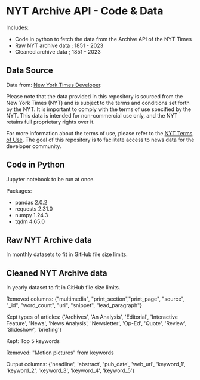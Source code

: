 # NYT Archive API - Code & Data

Includes: 
- Code in python to fetch the data from the Archive API of the NYT Times
- Raw NYT archive data ; 1851 - 2023
- Cleaned archive data ; 1851 - 2023 


## Data Source

Data from: [New York Times Developer](https://developer.nytimes.com/docs/archive-product/1/overview).

Please note that the data provided in this repository is sourced from the New York Times (NYT) and is subject to the terms and conditions set forth by the NYT. It is important to comply with the terms of use specified by the NYT. This data is intended for non-commercial use only, and the NYT retains full proprietary rights over it.

For more information about the terms of use, please refer to the [NYT Terms of Use](https://developer.nytimes.com/terms). The goal of this repository is to facilitate access to news data for the developer community.

## Code in Python

Jupyter notebook to be run at once.

Packages: 
- pandas                    2.0.2
- requests                  2.31.0 
- numpy                     1.24.3 
- tqdm                      4.65.0  

## Raw NYT Archive data

In monthly datasets to fit in GitHub file size limits.

## Cleaned NYT Archive data

In yearly dataset to fit in GitHub file size limits.

Removed columns: 
{"multimedia", "print_section","print_page", "source", "_id", "word_count", "uri", "snippet", "lead_paragraph"}

Kept types of articles:
{'Archives', 'An Analysis', 'Editorial', 'Interactive Feature', 'News', 'News Analysis', 'Newsletter', 'Op-Ed', 'Quote', 'Review', 'Slideshow', 'briefing'}

Kept: Top 5 keywords

Removed: "Motion pictures" from keywords

Output columns:
{'headline', 'abstract', 'pub_date', 'web_url', 'keyword_1', 'keyword_2', 'keyword_3', 'keyword_4', 'keyword_5'}



